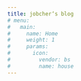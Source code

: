 ```yaml
---
title: jobcher‘s blog
# menu:
#   main:
#     name: Home
#     weight: 1
#     params:
#       icon:
#         vendor: bs
#         name: house
---
```

